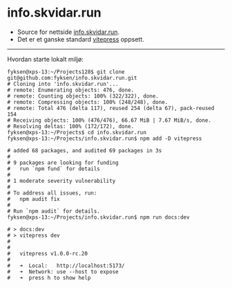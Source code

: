 # info.skvidar.run
* Source for nettside [info.skvidar.run](https://info.skvidar.run).
* Det er et ganske standard [vitepress](https://vitepress.dev/) oppsett.

---

Hvordan starte lokalt miljø:
```
fyksen@xps-13:~/Projects128$ git clone git@github.com:fyksen/info.skvidar.run.git
# Cloning into 'info.skvidar.run'...
# remote: Enumerating objects: 476, done.
# remote: Counting objects: 100% (322/322), done.
# remote: Compressing objects: 100% (248/248), done.
# remote: Total 476 (delta 117), reused 254 (delta 67), pack-reused 154
# Receiving objects: 100% (476/476), 66.67 MiB | 7.67 MiB/s, done.
# Resolving deltas: 100% (172/172), done.
fyksen@xps-13:~/Projects$ cd info.skvidar.run
fyksen@xps-13:~/Projects/info.skvidar.run$ npm add -D vitepress

# added 68 packages, and audited 69 packages in 3s
# 
# 9 packages are looking for funding
#   run `npm fund` for details
# 
# 1 moderate severity vulnerability
# 
# To address all issues, run:
#   npm audit fix
# 
# Run `npm audit` for details.
fyksen@xps-13:~/Projects/info.skvidar.run$ npm run docs:dev

# > docs:dev
# > vitepress dev
# 
# 
#   vitepress v1.0.0-rc.20
# 
#   ➜  Local:   http://localhost:5173/
#   ➜  Network: use --host to expose
#   ➜  press h to show help
```